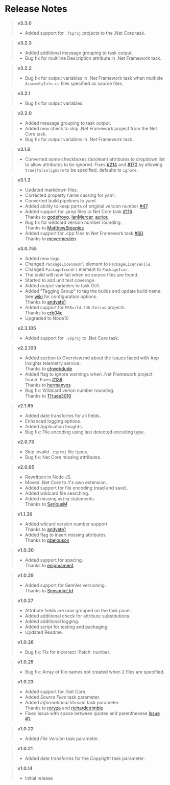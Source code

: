 # Release Notes
> **v3.3.0**
> - Added support for `.fsproj` projects to the .Net Core task.

> **v3.2.3**
> - Added additional message grouping to task output.
> - Bug fix for multiline Description attribute in .Net Framework task.

> **v3.2.2**
> - Bug fix for output variables in .Net Framework task when multiple `AssemblyInfo.cs` files specified as source files.

> **v3.2.1**
> - Bug fix for output variables.

> **v3.2.0**
> - Added message grouping to task output.
> - Added new check to skip .Net Framework project from the Net Core task.
> - Bug fix for output variables in .Net Framework task.

> **v3.1.6**
> - Converted some checkboxes (boolean) attributes to dropdown list to allow attributes to be ignored.  Fixes [#214](https://github.com/BMuuN/vsts-assemblyinfo-task/issues/214) and [#170](https://github.com/BMuuN/vsts-assemblyinfo-task/issues/170) by allowing `true|false|ignore` to be specified, defaults to `ignore`.  

> **v3.1.2**
> - Updated markdown files.
> - Corrected property name cassing for yaml.
> - Converted build pipelines to yaml
> - Added ability to keep parts of original version number [#47](https://github.com/BMuuN/vsts-assemblyinfo-task/issues/47).
> - Added support for .prop files to Net Core task [#116](https://github.com/BMuuN/vsts-assemblyinfo-task/issues/116).  
> Thanks to [godefroyo](https://github.com/godefroyo), [IanMercer](https://github.com/IanMercer), [auriou](https://github.com/auriou)
> - Bug fix for wildcard version number rounding.  
> Thanks to [MatthewSteeples](https://github.com/MatthewSteeples)
> - Added support for .cpp files to Net Framework task [#60](https://github.com/BMuuN/vsts-assemblyinfo-task/issues/60).  
> Thanks to [mcvermeulen](https://github.com/mcvermeulen)

> **v3.0.755**
> - Added new logo.
> - Changed `PackageLicenseUrl` element to `PackageLicenseFile`.
> - Changed `PackageIconUrl` element to `PackageIcon`.
> - The build will now fail when no source files are found.
> - Started to add unit test coverage.
> - Added output variables to task GUI.
> - Added "Tagging Group" to tag the builds and update build name. See [wiki](https://github.com/BMuuN/vsts-assemblyinfo-task/wiki/Build-Tagging) for configuration options.  
> Thanks to [andyste1](https://github.com/andyste1)
> - Added support for `MSBuild.Sdk.Extras` projects.  
> Thanks to [crb04c](https://github.com/crb04c)
> - Upgraded to Node10

> **v2.3.105**
> - Added support for `.vbproj` to .Net Core task.

> **v2.2.103**
> - Added section to Overview.md about the issues faced with App Insights telemetry service.  
> Thanks to [chwebdude](https://github.com/chwebdude)
> - Added flag to ignore warnings when .Net Framework project found. Fixes [#136](https://github.com/BMuuN/vsts-assemblyinfo-task/issues/136)  
> Thanks to [hermanvos](https://github.com/hermanvos)
> - Bug fix: Wildcard verion number rounding.  
> Thanks to [THues3010 ](https://github.com/THues3010)

> **v2.1.85**
> - Added date transforms for all fields.
> - Enhanced logging options.
> - Added Application Insights.
> - Bug fix: File encoding using last detected encoding type.

> **v2.0.73**
> - Skip invalid `.csproj` file types.
> - Bug fix: Net Core missing attributes.

> **v2.0.65**
> - Rewrittein in Node JS.
> - Moved .Net Core to it's own extension.
> - Added support for file encoding (read and save).
> - Added wildcard file searching.
> - Added missing `using` statements.  
> Thanks to [SeriousM](https://github.com/SeriousM)

> **v1.1.36**
> - Added wilcard version number support.  
> Thanks to [andyste1](https://github.com/andyste1)
> - Added flag to insert missing attributes.  
> Thanks to [pbelousov](https://github.com/pbelousov)

> **v1.0.30**
> - Added support for spacing.  
>  Thanks to [enigmament](https://github.com/enigmament).

> **v1.0.29**
> - Added support for SemVer versioning.  
>  Thanks to [SimsonicLtd](https://github.com/SimsonicLtd).

> **v1.0.27**
> - Attribute fields are now grouped on the task pane.
> - Added additional check for attribute substitutions.
> - Added additional logging.
> - Added script for testing and packaging.
> - Updated Readme.

> **v1.0.26**
> - Bug fix: Fix for incorrect 'Patch' number.

> **v1.0.25**
> - Bug fix: Array of file names not created when 2 files are specified.

> **v1.0.23**
> - Added support for .Net Core.
> - Added *Source Files* task parameter.
> - Added *Informational Version* task parameter.  
>  Thanks to [roryza](https://github.com/roryza) and [richardctrimble](https://github.com/richardctrimble).
> - Fixed issue with space between quotes and parenthesese [Issue #1](https://github.com/BMuuN/vsts-assemblyinfo-task/issues/1).

> **v1.0.22**
> - Added *File Version* task parameter.

> **v1.0.21**
> - Added date transforms for the *Copyright* task parameter.

> **v1.0.14**
> - Initial release

